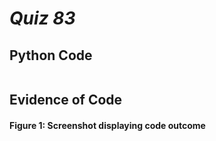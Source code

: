 # *Quiz 83* #

## Python Code
```.py


```

## Evidence of Code

#### Figure 1: Screenshot displaying code outcome

